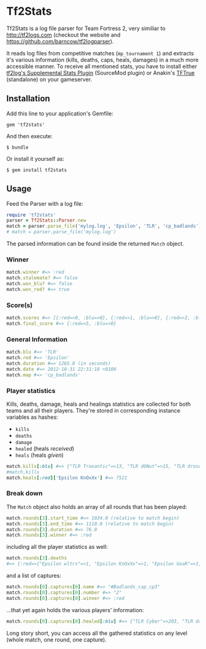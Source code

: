 # Tf2Stats

Tf2Stats is a log file parser for Team Fortress 2, very similiar to http://tf2logs.com (checkout the website and https://github.com/barncow/tf2logparser).

It reads log files from competitive matches (`mp_tournament 1`) and extracts it's various information (kills, deaths, caps, heals, damages) in a much more accessible manner. To receive all mentioned stats, you have to install either [tf2log's Supplemental Stats Plugin](http://tf2logs.com/plugins) (SourceMod plugin) or Anakin's [TFTrue](http://tftrue.redline-utilities.net/) (standalone) on your gameserver.

## Installation

Add this line to your application's Gemfile:

    gem 'tf2stats'

And then execute:

    $ bundle

Or install it yourself as:

    $ gem install tf2stats

## Usage

Feed the Parser with a log file:

```ruby
require 'tf2stats'
parser = Tf2Stats::Parser.new
match = parser.parse_file('mylog.log', 'Epsilon', 'TLR', 'cp_badlands')
# match = parser.parse_file('mylog.log')
```

The parsed information can be found inside the returned `Match` object.

### Winner
```ruby
match.winner #=> :red
match.stalemate? #=> false
match.won_blu? #=> false
match.won_red? #=> true
```

### Score(s)
```ruby
match.scores #=> [{:red=>0, :blu=>0}, {:red=>1, :blu=>0}, {:red=>2, :blu=>0}, {:red=>3, :blu=>0}, {:red=>4, :blu=>0}, {:red=>5, :blu=>0}]
match.final_score #=> {:red=>5, :blu=>0}
```
### General Information
```ruby
match.blu #=> 'TLR'
match.red #=> 'Epsilon'
match.duration #=> 1265.0 (in seconds)
match.date #=> 2012-10-31 22:31:18 +0100
match.map #=> 'cp_badlands'
```

### Player statistics
Kills, deaths, damage, heals and healings statistics are collected for both teams and all their players. They're stored in corresponding instance variables as hashes:
* `kills`
* `deaths`
* `damage`
* `healed` (heals *received*)
* `heals` (heals *given*)

```ruby
match.kills[:blu] #=> {"TLR Traxantic"=>13, "TLR dONut"=>15, "TLR droso"=>16, "TLR Cyber"=>7, "TLR HYS"=>10}
#match.kills
match.heals[:red]['Epsilon KnOxXx'] #=> 7521
```

### Break down
The `Match` object also holds an array of all rounds that has been played: 

```ruby
match.rounds[3].start_time #=> 1034.0 (relative to match begin)
match.rounds[3].end_time #=> 1110.0 (relative to match begin)
match.rounds[3].duration #=> 76.0
match.rounds[3].winner #=> :red
```

including all the player statistics as well:
```ruby
match.rounds[3].deaths
#=> {:red=>{"Epsilon wltrs"=>1, "Epsilon KnOxXx"=>1, "Epsilon GeaR"=>1, "Epsilon Mike"=>1}, :blu=>{"TLR droso"=>1, "TLR HYS"=>2, "TLR Traxantic"=>1, "TLR Cyber"=>1, "TLR dONut"=>1, "TLR Evilmoon"=>1}}
```

and a list of captures:
```ruby
match.rounds[0].captures[0].name #=> "#Badlands_cap_cp3"
match.rounds[0].captures[0].number #=> "2"
match.rounds[0].captures[0].winner #=> :red
```

...that yet again holds the various players' information:
```ruby
match.rounds[0].captures[0].healed[:blu] #=> {"TLR Cyber"=>203, "TLR droso"=>2, "TLR HYS"=>51}
```

Long story short, you can access all the gathered statistics on any level (whole match, one round, one capture).
